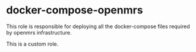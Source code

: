 docker-compose-openmrs
=========

This role is responsible for deploying all the docker-compose files
required by openmrs infrastructure.

This is a custom role.  
